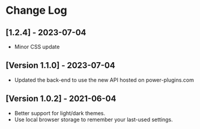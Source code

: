 # Change Log

## [1.2.4] - 2023-07-04

* Minor CSS update

## [Version 1.1.0] - 2023-07-04

* Updated the back-end to use the new API hosted on power-plugins.com

## [Version 1.0.2] - 2021-06-04

* Better support for light/dark themes.
* Use local browser storage to remember your last-used settings.
